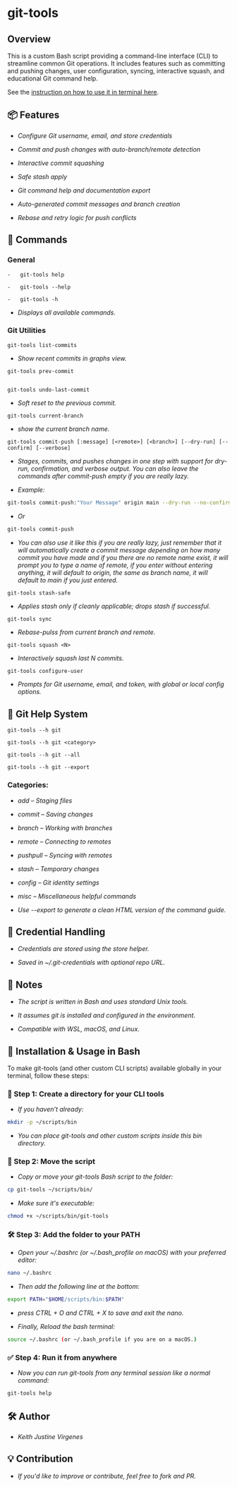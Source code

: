 # git-tools

## Overview

This is a custom Bash script providing a command-line interface (CLI) to streamline common Git operations. It includes features such as committing and pushing changes, user configuration, syncing, interactive squash, and educational Git command help.

See the [instruction on how to use it in terminal here](#-installation--usage-in-bash). 


## 📦 Features

-   *Configure Git username, email, and store credentials*

-   *Commit and push changes with auto-branch/remote detection*

-   *Interactive commit squashing*

-   *Safe stash apply*

-   *Git command help and documentation export*

-   *Auto-generated commit messages and branch creation*

-   *Rebase and retry logic for push conflicts*


## 📖 Commands

### General

    -   git-tools help

    -   git-tools --help

    -   git-tools -h

-    *Displays all available commands.*

### Git Utilities

    git-tools list-commits


-    *Show recent commits in graphs view.*


    git-tools prev-commit


    git-tools undo-last-commit


-    *Soft reset to the previous commit.*


    git-tools current-branch


-    *show the current branch name.*


    git-tools commit-push [:message] [<remote>] [<branch>] [--dry-run] [--confirm] [--verbose]


-    *Stages, commits, and pushes changes in one step with support for dry-run, confirmation, and verbose output. You can also leave the commands after commit-push empty if you are really lazy.*


-   *Example:*

```bash
git-tools commit-push:"Your Message" origin main --dry-run --no-confirm --verbose
```

-   *Or*

```bash
git-tools commit-push
```

-   *You can also use it like this if you are really lazy, just remember that it will automatically create a commit message depending on how many commit you have made and if you there are no remote name exist, it will prompt you to type a name of remote, if you enter without entering anything, it will default to origin, the same as branch name, it will default to main if you just entered.*

```bash
git-tools stash-safe
```
-    *Applies stash only if cleanly applicable; drops stash if successful.*


    git-tools sync

-    *Rebase-pulss from current branch and remote.*


    git-tools squash <N>

-    *Interactively squash last N commits.*


    git-tools configure-user
    
-    *Prompts for Git username, email, and token, with global or local config options.*


## 📘 Git Help System

    git-tools --h git

    git-tools --h git <category>

    git-tools --h git --all

    git-tools --h git --export


### Categories:

-    *add – Staging files*

-    *commit – Saving changes*

-    *branch – Working with branches*

-    *remote – Connecting to remotes*

-    *pushpull – Syncing with remotes*

-    *stash – Temporary changes*

-    *config – Git identity settings*

-    *misc – Miscellaneous helpful commands*

-    *Use --export to generate a clean HTML version of the command guide.*


## 🔐 Credential Handling

-    *Credentials are stored using the store helper.*

-    *Saved in ~/.git-credentials with optional repo URL.*


## 🧠 Notes

-    *The script is written in Bash and uses standard Unix tools.*

-    *It assumes git is installed and configured in the environment.*

-    *Compatible with WSL, macOS, and Linux.*


## 🧰 Installation & Usage in Bash

To make git-tools (and other custom CLI scripts) available globally in your terminal, follow these steps:

### 📁 Step 1: Create a directory for your CLI tools

-   *If you haven’t already:*

```bash
mkdir -p ~/scripts/bin
```

-   *You can place git-tools and other custom scripts inside this bin directory.*

### 📄 Step 2: Move the script

-   *Copy or move your git-tools Bash script to the folder:*

```bash
cp git-tools ~/scripts/bin/
```

-   *Make sure it's executable:*

```bash
chmod +x ~/scripts/bin/git-tools
```

### 🛠️ Step 3: Add the folder to your PATH

-   *Open your ~/.bashrc (or ~/.bash_profile on macOS) with your preferred editor:*

```bash
nano ~/.bashrc
```

-   *Then add the following line at the bottom:*

```bash
export PATH="$HOME/scripts/bin:$PATH"
```

-   *press CTRL + O and CTRL + X to save and exit the nano.*

-   *Finally, Reload the bash terminal:*

```bash
source ~/.bashrc (or ~/.bash_profile if you are on a macOS.)
```

### ✅ Step 4: Run it from anywhere

-   *Now you can run git-tools from any terminal session like a normal command:*

```bash
git-tools help
```

## 🛠️ Author

-   *Keith Justine Virgenes*


## 💡 Contribution

-   *If you'd like to improve or contribute, feel free to fork and PR.*